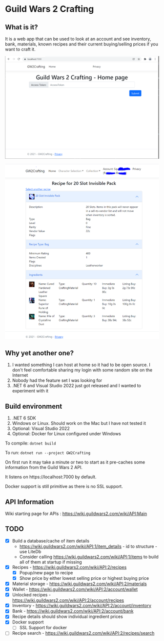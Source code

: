 ﻿# Guild Wars 2 Crafting

## What is it?

It is a web app that can be used to look at an account and see inventory, bank, materials, known recipes and their current buying/selling prices if you want to craft it.

![Login](login-screenshot-1.PNG)

![Recipe Details](Recipe-details-1.PNG)

## Why yet another one?

1. I wanted something I can host at home so it had to be open source. I don't feel comfortable sharing my login with some random site on the Internet
2. Nobody had the feature set I was looking for
3. .NET 6 and Visual Studio 2022 just got released and I wanted to experiment with it

## Build environment

1. .NET 6 SDK
2. Windows or Linux. Should work on the Mac but I have not tested it
3. Optional: Visual Studio 2022 
4. Optional: Docker for Linux configured under Windows

To compile: `dotnet build`

To run: `dotnet run --project GW2Crafting`

On first run it may take a minute or two to start as it pre-caches some information from the Guild Wars 2 API.

It listens on https://localhost:7000 by default.

Docker support is still primitive as there is no SSL support.

## API Information

Wiki starting page for APIs : https://wiki.guildwars2.com/wiki/API:Main

## TODO

- [x] Build a database/cache of item details
	- https://wiki.guildwars2.com/wiki/API:1/item_details - id to structure - use LiteDb
	- Consider calling https://wiki.guildwars2.com/wiki/API:1/items to build all of them at startup if missing
- [x] Recipes - https://wiki.guildwars2.com/wiki/API:2/recipes
  - [X] Popup/new page to recipe
  - [X] Show price by either lowest selling price or highest buying price
- [x] Material storage - https://wiki.guildwars2.com/wiki/API:2/materials
- [x] Wallet - https://wiki.guildwars2.com/wiki/API:2/account/wallet
- [x] Unlocked recipes - https://wiki.guildwars2.com/wiki/API:2/account/recipes
- [x] Inventory - https://wiki.guildwars2.com/wiki/API:2/account/inventory
- [x] Bank - https://wiki.guildwars2.com/wiki/API:2/account/bank
- [x] Recipe details should show individual ingredient prices
- [x] Docker support
  - [ ] SSL Support for docker
- [ ] Recipe search - https://wiki.guildwars2.com/wiki/API:2/recipes/search
